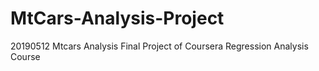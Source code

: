 # MtCars-Analysis-Project
20190512 Mtcars Analysis Final Project of Coursera Regression Analysis Course
